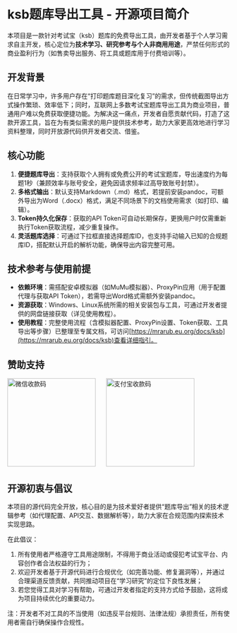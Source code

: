 # ksb题库导出工具 - 开源项目简介
本项目是一款针对考试宝（ksb）题库的免费导出工具，由开发者基于个人学习需求自主开发，核心定位为**技术学习、研究参考与个人非商用用途**，严禁任何形式的商业盈利行为（如售卖导出服务、将工具或题库用于付费培训等）。

## 开发背景
在日常学习中，许多用户存在“打印题库题目深化复习”的需求，但传统截图导出方式操作繁琐、效率低下；同时，互联网上多数考试宝题库导出工具为商业项目，普通用户难以免费获取便捷功能。为解决这一痛点，开发者自愿贡献代码，打造了这款开源工具，旨在为有类似需求的用户提供技术参考，助力大家更高效地进行学习资料整理，同时开放源代码供开发者交流、借鉴。

## 核心功能
1. **便捷题库导出**：支持获取个人拥有或免费公开的考试宝题库，导出速度约为每题1秒（兼顾效率与账号安全，避免因请求频率过高导致账号封禁）。
2. **多格式输出**：默认支持Markdown（.md）格式，若提前安装pandoc，可额外导出为Word（.docx）格式，满足不同场景下的文档使用需求（如打印、编辑）。
3. **Token持久化保存**：获取的API Token可自动长期保存，更换用户时仅需重新执行Token获取流程，减少重复操作。
4. **灵活题库选择**：可通过下拉框直接选择题库ID，也支持手动输入已知的合规题库ID，搭配默认开启的解析功能，确保导出内容完整可用。

## 技术参考与使用前提
- **依赖环境**：需搭配安卓模拟器（如MuMu模拟器）、ProxyPin应用（用于配置代理与获取API Token），若需导出Word格式需额外安装pandoc。
- **资源获取**：Windows、Linux系统所需的相关安装包与工具，可通过开发者提供的网盘链接获取（详见使用教程）。
- **使用教程**：完整使用流程（含模拟器配置、ProxyPin设置、Token获取、工具导出等步骤）已整理至专属文档，可访问[https://mrarub.eu.org/docs/ksb](https://mrarub.eu.org/docs/ksb)查看详细指引。

## 赞助支持
<!-- 微信收款码 + 支付宝收款码：同一行排列，宽度统一设为120px（可按需修改） -->
<img src="https://github.com/user-attachments/assets/20577ecb-9d6e-4216-9705-6a5ab2a37904" alt="微信收款码" width="200" style="display: inline-block; margin-right: 20px;">
<img src="https://github.com/user-attachments/assets/da3fcf47-1d5a-43ec-ac8e-02c495f11282" alt="支付宝收款码" width="200" style="display: inline-block;">


## 开源初衷与倡议
本项目的源代码完全开放，核心目的是为技术爱好者提供“题库导出”相关的技术逻辑参考（如代理配置、API交互、数据解析等），助力大家在合规范围内探索技术实现思路。

在此倡议：
1. 所有使用者严格遵守工具用途限制，不得用于商业活动或侵犯考试宝平台、内容创作者合法权益的行为；
2. 欢迎开发者基于开源代码进行合规优化（如完善功能、修复漏洞等），并通过合理渠道反馈贡献，共同推动项目在“学习研究”的定位下良性发展；
3. 若您觉得工具对学习有帮助，可通过开发者指定的支持方式给予鼓励，这将成为项目持续优化的重要动力。

注：开发者不对工具的不当使用（如违反平台规则、法律法规）承担责任，所有使用者需自行确保操作合规性。
